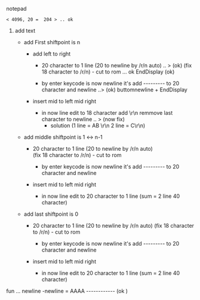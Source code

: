 notepad

	< 4096, 20 =  204 > .. ok
1. add text
	- add First shiftpoint is n 
		- add left to right 
			- 20 character to 1 line (20 to newline by /r/n auto)  .. > (ok)
				(fix  18 character  to /r/n)
					- cut to rom  ... ok  EndDisplay  (ok)

			- by enter keycode is now newline it's add --------- to 20 character and newline ..> (ok)  buttomnewline + EndDisplay
			
		
		- insert mid  to left mid right
			- in now line edit to 18 character add \r\n remmove last character to newline .. > (now fix) 
				- solution (1 line  = AB     \r\n 2 line =      C\r\n)


	- add middle shiftpoint is  1 <-> n-1
		- 20 character to 1 line (20 to newline by /r/n auto)  
				(fix  18 character  to /r/n)
					- cut to rom 

			- by enter keycode is now newline it's add --------- to 20 character and newline
			
		
		- insert mid  to left mid right
			- in now line edit to 20 character to 1 line (sum = 2 line 40 character)


	- add last shiftpoint  is 0
		- 20 character to 1 line (20 to newline by /r/n auto) 
				(fix  18 character  to /r/n)
					- cut to rom 

			- by enter keycode is now newline it's add --------- to 20 character and newline
			
		
		- insert mid  to left mid right
			- in now line edit to 20 character to 1 line (sum = 2 line 40 character)
 
			
		


fun ... 
  newline 
	-newline = 	AAAA ------------ (ok )
	

